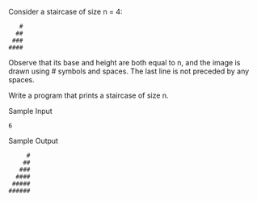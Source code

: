 Consider a staircase of size n = 4:
```
   #
  ##
 ###
####
```
Observe that its base and height are both equal to n, and the image is drawn using # symbols and spaces. The last line is not preceded by any spaces.

Write a program that prints a staircase of size n.

Sample Input
```
6 
```
Sample Output
```
     #
    ##
   ###
  ####
 #####
######
```